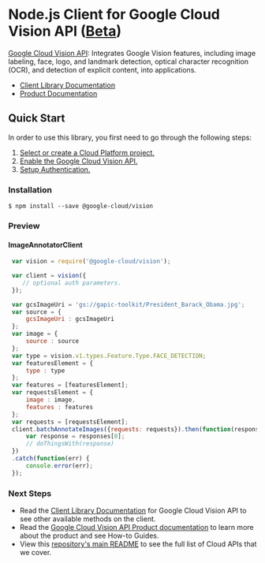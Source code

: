 # Node.js Client for Google Cloud Vision API ([Beta](https://github.com/GoogleCloudPlatform/google-cloud-node#versioning))

[Google Cloud Vision API][Product Documentation]: Integrates Google Vision features, including image labeling, face, logo, and landmark detection, optical character recognition (OCR), and detection of explicit content, into applications.
- [Client Library Documentation][]
- [Product Documentation][]

## Quick Start
In order to use this library, you first need to go through the following steps:

1. [Select or create a Cloud Platform project.](https://console.cloud.google.com/project)
2. [Enable the Google Cloud Vision API.](https://console.cloud.google.com/apis/api/vision)
3. [Setup Authentication.](https://googlecloudplatform.github.io/google-cloud-node/#/docs/google-cloud/master/guides/authentication)

### Installation
```
$ npm install --save @google-cloud/vision
```

### Preview
#### ImageAnnotatorClient
```js
 var vision = require('@google-cloud/vision');

 var client = vision({
    // optional auth parameters.
 });

 var gcsImageUri = 'gs://gapic-toolkit/President_Barack_Obama.jpg';
 var source = {
     gcsImageUri : gcsImageUri
 };
 var image = {
     source : source
 };
 var type = vision.v1.types.Feature.Type.FACE_DETECTION;
 var featuresElement = {
     type : type
 };
 var features = [featuresElement];
 var requestsElement = {
     image : image,
     features : features
 };
 var requests = [requestsElement];
 client.batchAnnotateImages({requests: requests}).then(function(responses) {
     var response = responses[0];
     // doThingsWith(response)
 })
 .catch(function(err) {
     console.error(err);
 });
```

### Next Steps
- Read the [Client Library Documentation][] for Google Cloud Vision API to see other available methods on the client.
- Read the [Google Cloud Vision API Product documentation][Product Documentation] to learn more about the product and see How-to Guides.
- View this [repository's main README](https://github.com/GoogleCloudPlatform/google-cloud-node/blob/master/README.md) to see the full list of Cloud APIs that we cover.

[Client Library Documentation]: https://googlecloudplatform.github.io/google-cloud-node/#/docs/vision
[Product Documentation]: https://cloud.google.com/vision